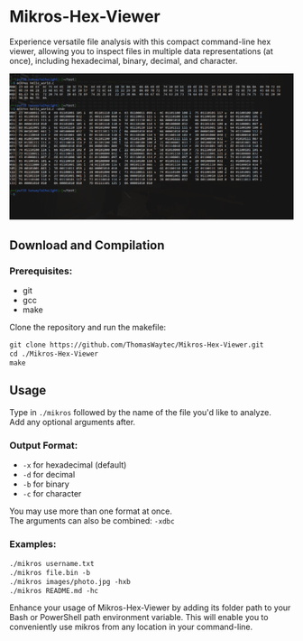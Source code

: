 # Mikros-Hex-Viewer

Experience versatile file analysis with this compact command-line hex viewer, allowing you to inspect files in multiple data representations (at once), including hexadecimal, binary, decimal, and character.

![Mikros in action](readme-assets/showcase.png)

## Download and Compilation
### Prerequisites:
- git
- gcc
- make

Clone the repository and run the makefile:
```shell
git clone https://github.com/ThomasWaytec/Mikros-Hex-Viewer.git
cd ./Mikros-Hex-Viewer
make
```

## Usage
Type in ```./mikros``` followed by the name of the file you'd like to analyze.  
Add any optional arguments after.
### Output Format:
 - ```-x``` for hexadecimal (default)
 - ```-d``` for decimal
 - ```-b``` for binary
 - ```-c``` for character

You may use more than one format at once.  
The arguments can also be combined: ```-xdbc```
### Examples:
``` shell
./mikros username.txt
./mikros file.bin -b
./mikros images/photo.jpg -hxb
./mikros README.md -hc
```
Enhance your usage of Mikros-Hex-Viewer by adding its folder path to your Bash or PowerShell path environment variable. This will enable you to conveniently use mikros from any location in your command-line.